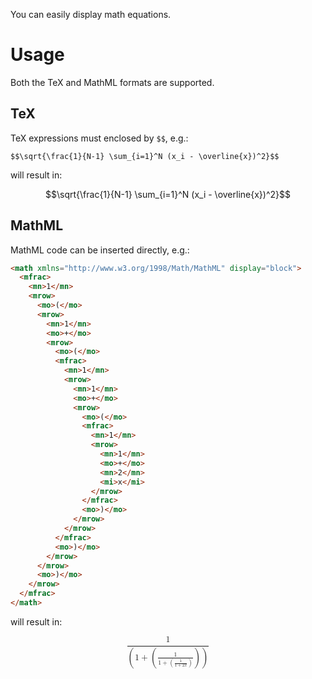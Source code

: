 <!-- TITLE: MathML & TeX math equations  -->
<!-- SUBTITLE: How to include math equations in your page -->

You can easily display math equations.
# Usage
Both the TeX and MathML formats are supported.

## TeX

TeX expressions must enclosed by `$$`, e.g.:

```
$$\sqrt{\frac{1}{N-1} \sum_{i=1}^N (x_i - \overline{x})^2}$$
```

will result in:

$$\sqrt{\frac{1}{N-1} \sum_{i=1}^N (x_i - \overline{x})^2}$$

## MathML

MathML code can be inserted directly, e.g.:

```html
<math xmlns="http://www.w3.org/1998/Math/MathML" display="block">
  <mfrac>
    <mn>1</mn>
    <mrow>
      <mo>(</mo>
      <mrow>
        <mn>1</mn>
        <mo>+</mo>
        <mrow>
          <mo>(</mo>
          <mfrac>
            <mn>1</mn>
            <mrow>
              <mn>1</mn>
              <mo>+</mo>
              <mrow>
                <mo>(</mo>
                <mfrac>
                  <mn>1</mn>
                  <mrow>
                    <mn>1</mn>
                    <mo>+</mo>
                    <mn>2</mn>
                    <mi>x</mi>
                  </mrow>
                </mfrac>
                <mo>)</mo>
              </mrow>
            </mrow>
          </mfrac>
          <mo>)</mo>
        </mrow>
      </mrow>
      <mo>)</mo>
    </mrow>
  </mfrac>
</math>
```

will result in:

<math xmlns="http://www.w3.org/1998/Math/MathML" display="block">
  <mfrac>
    <mn>1</mn>
    <mrow>
      <mo>(</mo>
      <mrow>
        <mn>1</mn>
        <mo>+</mo>
        <mrow>
          <mo>(</mo>
          <mfrac>
            <mn>1</mn>
            <mrow>
              <mn>1</mn>
              <mo>+</mo>
              <mrow>
                <mo>(</mo>
                <mfrac>
                  <mn>1</mn>
                  <mrow>
                    <mn>1</mn>
                    <mo>+</mo>
                    <mn>2</mn>
                    <mi>x</mi>
                  </mrow>
                </mfrac>
                <mo>)</mo>
              </mrow>
            </mrow>
          </mfrac>
          <mo>)</mo>
        </mrow>
      </mrow>
      <mo>)</mo>
    </mrow>
  </mfrac>
</math>
